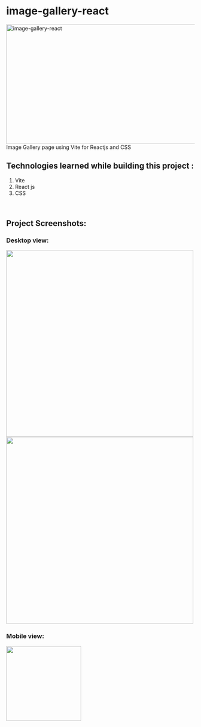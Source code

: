 # image-gallery-react

<img src="https://socialify.git.ci/Sumitkmr13/image-gallery-react/image?font=Rokkitt&language=1&owner=1&pattern=Diagonal%20Stripes&stargazers=1&theme=Dark" alt="image-gallery-react" width="640" height="320" />
Image Gallery page using Vite for Reactjs and CSS

<h2>Technologies learned while building this project :</h2>
<ol>
  <li>Vite</li>
  <li>React js</li>
  <li>CSS</li>
</ol>

<br>
<h2>Project Screenshots:</h2>
<h3>Desktop view:</h3>
<div>
  <span><img src="https://res.cloudinary.com/dhfpcwwq0/image/upload/v1632643027/project/Screenshot_65_isiqj0.png" width="500px"></span>
  <span><img src="https://res.cloudinary.com/dhfpcwwq0/image/upload/v1632643027/project/Screenshot_66_kv9so7.png" width="500px"></span>
</div>
<h3>Mobile view:</h3>
<div>
  <span><img src="https://res.cloudinary.com/dhfpcwwq0/image/upload/v1632643026/project/Screenshot_67_syum1h.png" width="200px"></span>
</div>
